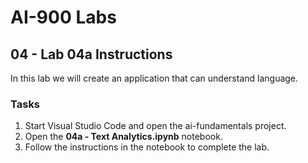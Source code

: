 # AI-900 Labs
## 04 - Lab 04a Instructions
In this lab we will create an application that can understand language.

### Tasks
1.	Start Visual Studio Code and open the ai-fundamentals project.
2.  Open the **04a - Text Analytics.ipynb** notebook.
3.  Follow the instructions in the notebook to complete the lab.
